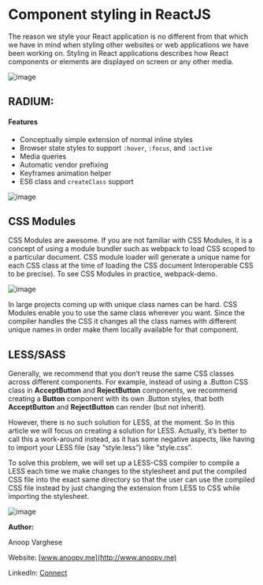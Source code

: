 # Component styling in ReactJS
The reason we style your React application is no different from that which we have in mind when styling other websites or web applications we have been working on. Styling in React applications describes how React components or elements are displayed on screen or any other media.

![image](https://miro.medium.com/max/3200/1*8slP0diGduUQy3qk9N7HsQ.png)

## RADIUM:

#### Features

-   Conceptually simple extension of normal inline styles
-   Browser state styles to support  `:hover`,  `:focus`, and  `:active`
-   Media queries
-   Automatic vendor prefixing
-   Keyframes animation helper
-   ES6 class and  `createClass`  support

![image](https://sahilthakur7blog.files.wordpress.com/2018/01/og-image.jpg?w=640)


## CSS Modules

CSS Modules are awesome. If you are not familiar with CSS Modules, it is a concept of using a module bundler such as webpack to load CSS scoped to a particular document. CSS module loader will generate a unique name for each CSS class at the time of loading the CSS document Interoperable CSS to be precise). To see CSS Modules in practice, webpack-demo.

![image](https://blog.pusher.com/wp-content/uploads/2018/02/css-modules-react-header.png)

In large projects coming up with unique class names can be hard. CSS Modules enable you to use the same class wherever you want. Since the compiler handles the CSS it changes all the class names with different unique names in order make them locally available for that component.

## LESS/SASS

Generally, we recommend that you don’t reuse the same CSS classes across different components. For example, instead of using a .Button CSS class in **AcceptButton** and **RejectButton** components, we recommend creating a **Button** component with its own .Button styles, that both **AcceptButton** and **RejectButton** can render (but not inherit).

However, there is no such solution for LESS, at the moment. So In this article we will focus on creating a solution for LESS. Actually, it’s better to call this a work-around instead, as it has some negative aspects, like having to import your LESS file (say “style.less”) like “style.css”.

To solve this problem, we will set up a LESS-CSS compiler to compile a LESS each time we make changes to the stylesheet and put the compiled CSS file into the exact same directory so that the user can use the compiled CSS file instead by just changing the extension from LESS to CSS while importing the stylesheet.

![image](https://miro.medium.com/max/600/1*NSAaImEJtqC00Gw4hXBpHA.png)


**Author:**

Anoop Varghese

Website:  [www.anoopv.me](http://www.anoopv.me)

LinkedIn:  [Connect](https://www.linkedin.com/in/anoopv1234/)

